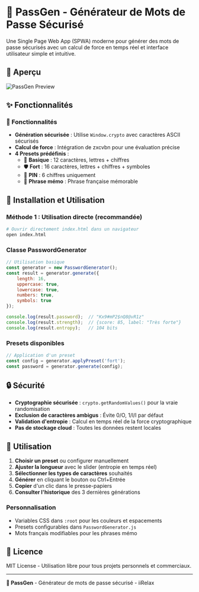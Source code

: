 # 🔐 PassGen - Générateur de Mots de Passe Sécurisé

Une Single Page Web App (SPWA) moderne pour générer des mots de passe sécurisés avec un calcul de force en temps réel et interface utilisateur simple et intuitive.

## 📸 Aperçu

![PassGen Preview](https://media.discordapp.net/attachments/1211706182310436934/1404889686010363986/296E5936-1B47-4B01-9C6B-A64E53C1624F.png?ex=689cd4fa&is=689b837a&hm=8c9e6edf4e57df847c81b48dbc4cb91351e0a79db7371031aea1fcbe6fe9453d&=&format=webp&quality=lossless&width=970&height=930)


## ✨ Fonctionnalités

### 🔑 Fonctionnalités
- **Génération sécurisée** : Utilise `Window.crypto` avec caractères ASCII sécurisés
- **Calcul de force** : Intégration de zxcvbn pour une évaluation précise
- **4 Presets prédéfinis** :
  - 🔑 **Basique** : 12 caractères, lettres + chiffres
  - 🛡️ **Fort** : 16 caractères, lettres + chiffres + symboles
  - 🔢 **PIN** : 6 chiffres uniquement
  - 📝 **Phrase mémo** : Phrase française mémorable

## 🚀 Installation et Utilisation

### Méthode 1 : Utilisation directe (recommandée)
```bash
# Ouvrir directement index.html dans un navigateur
open index.html
```

### Classe PasswordGenerator

```javascript
// Utilisation basique
const generator = new PasswordGenerator();
const result = generator.generate({
    length: 16,
    uppercase: true,
    lowercase: true,
    numbers: true,
    symbols: true
});

console.log(result.password);  // "Kx9#mP2$nQ8@vR1z"
console.log(result.strength);  // {score: 85, label: "Très forte"}
console.log(result.entropy);   // 104 bits
```

### Presets disponibles
```javascript
// Application d'un preset
const config = generator.applyPreset('fort');
const password = generator.generate(config);
```

## 🔒 Sécurité

- **Cryptographie sécurisée** : `crypto.getRandomValues()` pour la vraie randomisation
- **Exclusion de caractères ambigus** : Évite 0/O, 1/l/I par défaut
- **Validation d'entropie** : Calcul en temps réel de la force cryptographique
- **Pas de stockage cloud** : Toutes les données restent locales


## 🎯 Utilisation

1. **Choisir un preset** ou configurer manuellement
2. **Ajuster la longueur** avec le slider (entropie en temps réel)
3. **Sélectionner les types de caractères** souhaités
4. **Générer** en cliquant le bouton ou Ctrl+Entrée
5. **Copier** d'un clic dans le presse-papiers
6. **Consulter l'historique** des 3 dernières générations

### Personnalisation
- Variables CSS dans `:root` pour les couleurs et espacements
- Presets configurables dans `PasswordGenerator.js`
- Mots français modifiables pour les phrases mémo

## 📜 Licence

MIT License - Utilisation libre pour tous projets personnels et commerciaux.

---

**🔐 PassGen** - Générateur de mots de passe sécurisé - iiRelax
